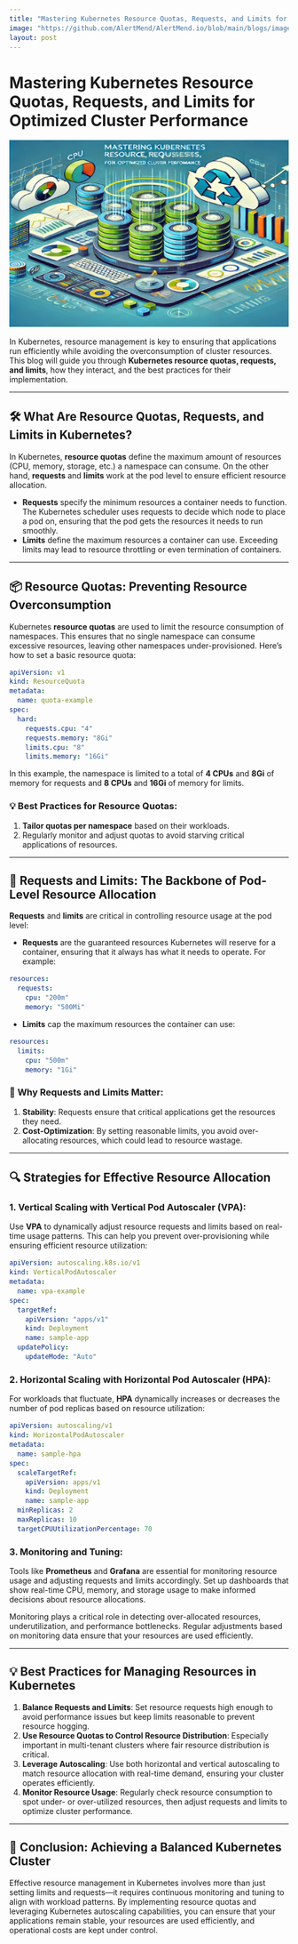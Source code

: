 ```yaml
---
title: "Mastering Kubernetes Resource Quotas, Requests, and Limits for Optimized Cluster Performance"
image: "https://github.com/AlertMend/AlertMend.io/blob/main/blogs/images/Resource_Quotas.png?raw=true"
layout: post
---
```

# **Mastering Kubernetes Resource Quotas, Requests, and Limits for Optimized Cluster Performance**
![Resource Quotas](https://github.com/AlertMend/AlertMend.io/blob/main/blogs/images/Resource_Quotas.png?raw=true)

In Kubernetes, resource management is key to ensuring that applications run efficiently while avoiding the overconsumption of cluster resources. This blog will guide you through **Kubernetes resource quotas, requests, and limits**, how they interact, and the best practices for their implementation.

---

## 🛠️ **What Are Resource Quotas, Requests, and Limits in Kubernetes?**

In Kubernetes, **resource quotas** define the maximum amount of resources (CPU, memory, storage, etc.) a namespace can consume. On the other hand, **requests** and **limits** work at the pod level to ensure efficient resource allocation.

- **Requests** specify the minimum resources a container needs to function. The Kubernetes scheduler uses requests to decide which node to place a pod on, ensuring that the pod gets the resources it needs to run smoothly.
- **Limits** define the maximum resources a container can use. Exceeding limits may lead to resource throttling or even termination of containers.

---

## 📦 **Resource Quotas: Preventing Resource Overconsumption**

Kubernetes **resource quotas** are used to limit the resource consumption of namespaces. This ensures that no single namespace can consume excessive resources, leaving other namespaces under-provisioned. Here’s how to set a basic resource quota:

```yaml
apiVersion: v1
kind: ResourceQuota
metadata:
  name: quota-example
spec:
  hard:
    requests.cpu: "4"
    requests.memory: "8Gi"
    limits.cpu: "8"
    limits.memory: "16Gi"
```

In this example, the namespace is limited to a total of **4 CPUs** and **8Gi** of memory for requests and **8 CPUs** and **16Gi** of memory for limits.

### 💡 **Best Practices for Resource Quotas**:
1. **Tailor quotas per namespace** based on their workloads.
2. Regularly monitor and adjust quotas to avoid starving critical applications of resources.

---

## 🚀 **Requests and Limits: The Backbone of Pod-Level Resource Allocation**

**Requests** and **limits** are critical in controlling resource usage at the pod level:

- **Requests** are the guaranteed resources Kubernetes will reserve for a container, ensuring that it always has what it needs to operate. For example:

```yaml
resources:
  requests:
    cpu: "200m"
    memory: "500Mi"
```

- **Limits** cap the maximum resources the container can use:

```yaml
resources:
  limits:
    cpu: "500m"
    memory: "1Gi"
```

### 🌟 **Why Requests and Limits Matter**:
1. **Stability**: Requests ensure that critical applications get the resources they need.
2. **Cost-Optimization**: By setting reasonable limits, you avoid over-allocating resources, which could lead to resource wastage.

---

## 🔍 **Strategies for Effective Resource Allocation**

### 1. **Vertical Scaling with Vertical Pod Autoscaler (VPA)**:
Use **VPA** to dynamically adjust resource requests and limits based on real-time usage patterns. This can help you prevent over-provisioning while ensuring efficient resource utilization:

```yaml
apiVersion: autoscaling.k8s.io/v1
kind: VerticalPodAutoscaler
metadata:
  name: vpa-example
spec:
  targetRef:
    apiVersion: "apps/v1"
    kind: Deployment
    name: sample-app
  updatePolicy:
    updateMode: "Auto"
```

### 2. **Horizontal Scaling with Horizontal Pod Autoscaler (HPA)**:
For workloads that fluctuate, **HPA** dynamically increases or decreases the number of pod replicas based on resource utilization:

```yaml
apiVersion: autoscaling/v1
kind: HorizontalPodAutoscaler
metadata:
  name: sample-hpa
spec:
  scaleTargetRef:
    apiVersion: apps/v1
    kind: Deployment
    name: sample-app
  minReplicas: 2
  maxReplicas: 10
  targetCPUUtilizationPercentage: 70
```

### 3. **Monitoring and Tuning**:
Tools like **Prometheus** and **Grafana** are essential for monitoring resource usage and adjusting requests and limits accordingly. Set up dashboards that show real-time CPU, memory, and storage usage to make informed decisions about resource allocations.

Monitoring plays a critical role in detecting over-allocated resources, underutilization, and performance bottlenecks. Regular adjustments based on monitoring data ensure that your resources are used efficiently.

---

## 💡 **Best Practices for Managing Resources in Kubernetes**

1. **Balance Requests and Limits**: Set resource requests high enough to avoid performance issues but keep limits reasonable to prevent resource hogging.
2. **Use Resource Quotas to Control Resource Distribution**: Especially important in multi-tenant clusters where fair resource distribution is critical.
3. **Leverage Autoscaling**: Use both horizontal and vertical autoscaling to match resource allocation with real-time demand, ensuring your cluster operates efficiently.
4. **Monitor Resource Usage**: Regularly check resource consumption to spot under- or over-utilized resources, then adjust requests and limits to optimize cluster performance.

---

## 🎯 **Conclusion: Achieving a Balanced Kubernetes Cluster**

Effective resource management in Kubernetes involves more than just setting limits and requests—it requires continuous monitoring and tuning to align with workload patterns. By implementing resource quotas and leveraging Kubernetes autoscaling capabilities, you can ensure that your applications remain stable, your resources are used efficiently, and operational costs are kept under control.



